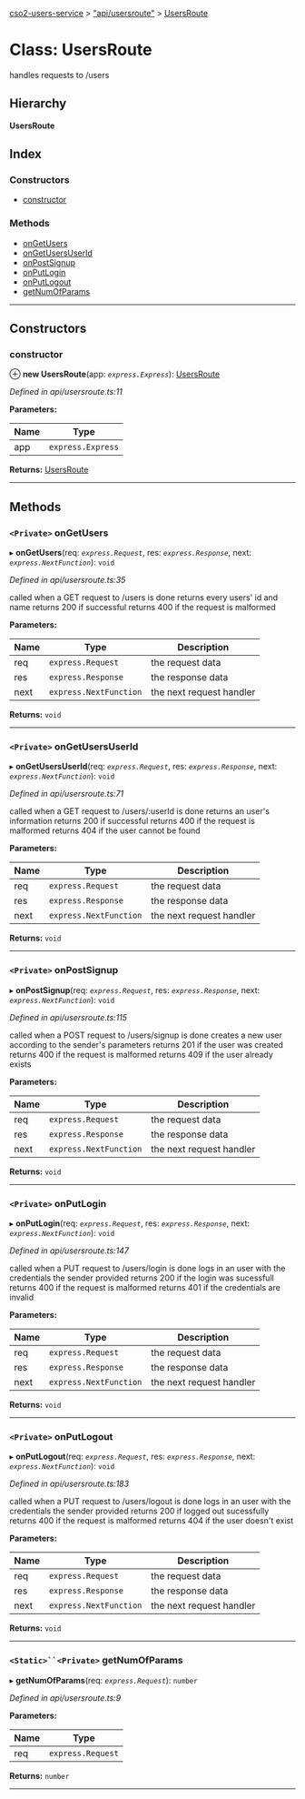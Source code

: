 [cso2-users-service](../README.md) > ["api/usersroute"](../modules/_api_usersroute_.md) > [UsersRoute](../classes/_api_usersroute_.usersroute.md)

# Class: UsersRoute

handles requests to /users

## Hierarchy

**UsersRoute**

## Index

### Constructors

* [constructor](_api_usersroute_.usersroute.md#constructor)

### Methods

* [onGetUsers](_api_usersroute_.usersroute.md#ongetusers)
* [onGetUsersUserId](_api_usersroute_.usersroute.md#ongetusersuserid)
* [onPostSignup](_api_usersroute_.usersroute.md#onpostsignup)
* [onPutLogin](_api_usersroute_.usersroute.md#onputlogin)
* [onPutLogout](_api_usersroute_.usersroute.md#onputlogout)
* [getNumOfParams](_api_usersroute_.usersroute.md#getnumofparams)

---

## Constructors

<a id="constructor"></a>

###  constructor

⊕ **new UsersRoute**(app: *`express.Express`*): [UsersRoute](_api_usersroute_.usersroute.md)

*Defined in api/usersroute.ts:11*

**Parameters:**

| Name | Type |
| ------ | ------ |
| app | `express.Express` |

**Returns:** [UsersRoute](_api_usersroute_.usersroute.md)

___

## Methods

<a id="ongetusers"></a>

### `<Private>` onGetUsers

▸ **onGetUsers**(req: *`express.Request`*, res: *`express.Response`*, next: *`express.NextFunction`*): `void`

*Defined in api/usersroute.ts:35*

called when a GET request to /users is done returns every users' id and name returns 200 if successful returns 400 if the request is malformed

**Parameters:**

| Name | Type | Description |
| ------ | ------ | ------ |
| req | `express.Request` |  the request data |
| res | `express.Response` |  the response data |
| next | `express.NextFunction` |  the next request handler |

**Returns:** `void`

___
<a id="ongetusersuserid"></a>

### `<Private>` onGetUsersUserId

▸ **onGetUsersUserId**(req: *`express.Request`*, res: *`express.Response`*, next: *`express.NextFunction`*): `void`

*Defined in api/usersroute.ts:71*

called when a GET request to /users/:userId is done returns an user's information returns 200 if successful returns 400 if the request is malformed returns 404 if the user cannot be found

**Parameters:**

| Name | Type | Description |
| ------ | ------ | ------ |
| req | `express.Request` |  the request data |
| res | `express.Response` |  the response data |
| next | `express.NextFunction` |  the next request handler |

**Returns:** `void`

___
<a id="onpostsignup"></a>

### `<Private>` onPostSignup

▸ **onPostSignup**(req: *`express.Request`*, res: *`express.Response`*, next: *`express.NextFunction`*): `void`

*Defined in api/usersroute.ts:115*

called when a POST request to /users/signup is done creates a new user according to the sender's parameters returns 201 if the user was created returns 400 if the request is malformed returns 409 if the user already exists

**Parameters:**

| Name | Type | Description |
| ------ | ------ | ------ |
| req | `express.Request` |  the request data |
| res | `express.Response` |  the response data |
| next | `express.NextFunction` |  the next request handler |

**Returns:** `void`

___
<a id="onputlogin"></a>

### `<Private>` onPutLogin

▸ **onPutLogin**(req: *`express.Request`*, res: *`express.Response`*, next: *`express.NextFunction`*): `void`

*Defined in api/usersroute.ts:147*

called when a PUT request to /users/login is done logs in an user with the credentials the sender provided returns 200 if the login was sucessfull returns 400 if the request is malformed returns 401 if the credentials are invalid

**Parameters:**

| Name | Type | Description |
| ------ | ------ | ------ |
| req | `express.Request` |  the request data |
| res | `express.Response` |  the response data |
| next | `express.NextFunction` |  the next request handler |

**Returns:** `void`

___
<a id="onputlogout"></a>

### `<Private>` onPutLogout

▸ **onPutLogout**(req: *`express.Request`*, res: *`express.Response`*, next: *`express.NextFunction`*): `void`

*Defined in api/usersroute.ts:183*

called when a PUT request to /users/logout is done logs in an user with the credentials the sender provided returns 200 if logged out sucessfully returns 400 if the request is malformed returns 404 if the user doesn't exist

**Parameters:**

| Name | Type | Description |
| ------ | ------ | ------ |
| req | `express.Request` |  the request data |
| res | `express.Response` |  the response data |
| next | `express.NextFunction` |  the next request handler |

**Returns:** `void`

___
<a id="getnumofparams"></a>

### `<Static>``<Private>` getNumOfParams

▸ **getNumOfParams**(req: *`express.Request`*): `number`

*Defined in api/usersroute.ts:9*

**Parameters:**

| Name | Type |
| ------ | ------ |
| req | `express.Request` |

**Returns:** `number`

___

